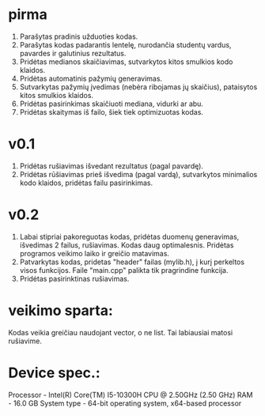 
# pirma


  1. Parašytas pradinis užduoties kodas.
  2. Parašytas kodas padarantis lentelę, nurodančia studentų vardus, pavardes ir galutinius rezultatus.
  3. Pridėtas medianos skaičiavimas, sutvarkytos kitos smulkios kodo klaidos.
  4. Pridėtas automatinis pažymių generavimas.
  5. Sutvarkytas pažymių įvedimas (nebėra ribojamas jų skaičius), pataisytos kitos smulkios klaidos.
  6. Pridėtas pasirinkimas skaičiuoti mediana, vidurki ar abu.
  7. Pridėtas skaitymas iš failo, šiek tiek optimizuotas kodas.
# v0.1
  1. Pridėtas rušiavimas išvedant rezultatus (pagal pavardę).
  2. Pridėtas rūšiavimas prieš išvedima (pagal vardą), sutvarkytos minimalios kodo klaidos, pridėtas failu pasirinkimas.
# v0.2
  1. Labai stipriai pakoreguotas kodas, pridėtas duomenų generavimas, išvedimas 2 failus, rušiavimas. Kodas daug optimalesnis. Pridėtas programos veikimo laiko ir greičio matavimas.
  2. Patvarkytas kodas, pridetas "header" failas (mylib.h), į kurį perkeltos visos funkcijos. Faile "main.cpp" palikta tik pragrindine funkcija.
  3. Pridėtas pasirinktinas rušiavimas.


# veikimo sparta:
Kodas veikia greičiau naudojant vector, o ne list. Tai labiausiai matosi rušiavime. 

# Device spec.:
Processor - Intel(R) Core(TM) I5-10300H CPU @ 2.50GHz (2.50 GHz)
RAM - 16.0 GB
System type - 64-bit operating system, x64-based processor


